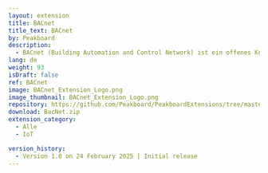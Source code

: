 ```yaml
---
layout: extension
title: BACnet
title_text: BACnet
by: Peakboard
description: 
  - BACnet (Building Automation and Control Network) ist ein offenes Kommunikationsprotokoll für die Gebäudeautomation, das herstellerübergreifend den Datenaustausch zwischen Steuerungssystemen wie Heizungs-, Lüftungs-, Klima- und Sicherheitstechnik ermöglicht.
lang: de
weight: 93
isDraft: false
ref: BACnet
image: BACnet_Extension_Logo.png
image_thumbnail: BACnet_Extension_Logo.png
repository: https://github.com/Peakboard/PeakboardExtensions/tree/master/BacNet
download: BacNet.zip
extension_category:
  - Alle
  - IoT

version_history:
  - Version 1.0 on 24 February 2025 | Initial release
---
```


